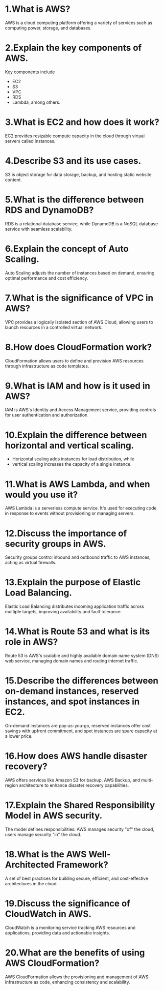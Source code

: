 # 1.What is AWS?

AWS is a cloud computing platform offering a variety of services such as computing power, storage, and databases.

# 2.Explain the key components of AWS.

 Key components include 
- EC2
- S3
- VPC
- RDS
- Lambda, among others.

# 3.What is EC2 and how does it work?

 EC2 provides resizable compute capacity in the cloud through virtual servers called instances.
 
# 4.Describe S3 and its use cases.

S3 is object storage for data storage, backup, and hosting static website content.

# 5.What is the difference between RDS and DynamoDB?

RDS is a relational database service, while DynamoDB is a NoSQL database service with seamless scalability.
 
# 6.Explain the concept of Auto Scaling.

Auto Scaling adjusts the number of instances based on demand, ensuring optimal performance and cost efficiency.
 
# 7.What is the significance of VPC in AWS?

VPC provides a logically isolated section of AWS Cloud, allowing users to launch resources in a controlled virtual network.

# 8.How does CloudFormation work?

CloudFormation allows users to define and provision AWS resources through infrastructure as code templates.

# 9.What is IAM and how is it used in AWS?

IAM is AWS's Identity and Access Management service, providing controls for user authentication and authorization.

# 10.Explain the difference between horizontal and vertical scaling.

- Horizontal scaling adds instances for load distribution, while
- vertical scaling increases the capacity of a single instance.

# 11.What is AWS Lambda, and when would you use it?

AWS Lambda is a serverless compute service. It's used for executing code in response to events without provisioning or managing servers.

# 12.Discuss the importance of security groups in AWS.

Security groups control inbound and outbound traffic to AWS instances, acting as virtual firewalls.

# 13.Explain the purpose of Elastic Load Balancing.

Elastic Load Balancing distributes incoming application traffic across multiple targets, improving availability and fault tolerance.

# 14.What is Route 53 and what is its role in AWS?

Route 53 is AWS's scalable and highly available domain name system (DNS) web service, managing domain names and routing internet traffic.

# 15.Describe the differences between on-demand instances, reserved instances, and spot instances in EC2.

On-demand instances are pay-as-you-go, reserved instances offer cost savings with upfront commitment, and spot instances are spare capacity at a lower price.

# 16.How does AWS handle disaster recovery?

AWS offers services like Amazon S3 for backup, AWS Backup, and multi-region architecture to enhance disaster recovery capabilities.

# 17.Explain the Shared Responsibility Model in AWS security.

The model defines responsibilities: AWS manages security "of" the cloud, users manage security "in" the cloud.

# 18.What is the AWS Well-Architected Framework?

A set of best practices for building secure, efficient, and cost-effective architectures in the cloud.

# 19.Discuss the significance of CloudWatch in AWS.

CloudWatch is a monitoring service tracking AWS resources and applications, providing data and actionable insights.

# 20.What are the benefits of using AWS CloudFormation?

AWS CloudFormation allows the provisioning and management of AWS infrastructure as code, enhancing consistency and scalability.
